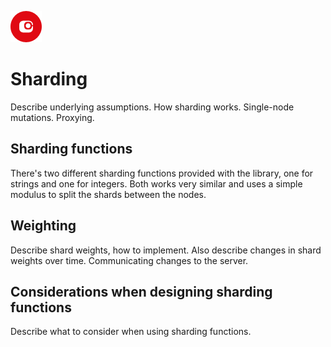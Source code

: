 ![Clusterfunk](img/cf_bullet_50x50.png)

# Sharding

Describe underlying assumptions. How sharding works. Single-node mutations. Proxying.

## Sharding functions

There's two different sharding functions provided with the library, one for strings and one for integers. Both works very similar and uses a simple modulus to split the shards between the nodes.

## Weighting

Describe shard weights, how to implement. Also describe changes in shard weights over time. Communicating changes to the server.

## Considerations when designing sharding functions

Describe what to consider when using sharding functions.

